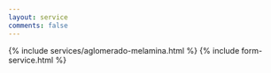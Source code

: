 ```yaml
---
layout: service
comments: false
---
```


{% include services/aglomerado-melamina.html %}
{% include form-service.html %}
